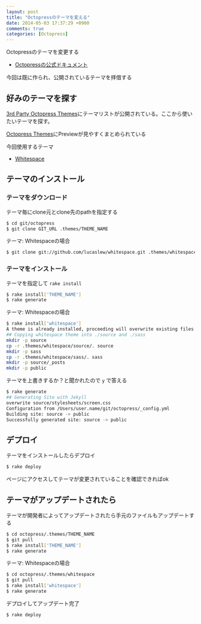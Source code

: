 ```yaml
---
layout: post
title: "Octopressのテーマを変える"
date: 2014-05-03 17:37:29 +0900
comments: true
categories: [Octopress]
---
```


Octopressのテーマを変更する

* [Octopressの公式ドキュメント](http://octopress.org/docs/theme/)

今回は既に作られ、公開されているテーマを拝借する

## 好みのテーマを探す
[3rd Party Octopress Themes](https://github.com/imathis/octopress/wiki/3rd-Party-Octopress-Themes)にテーマリストが公開されている。ここから使いたいテーマを探す。

[Octopress Themes](http://opthemes.com/)にPreviewが見やすくまとめられている

今回使用するテーマ

* [Whitespace](https://github.com/lucaslew/whitespace)

## テーマのインストール
### テーマをダウンロード
テーマ毎にclone元とclone先のpathを指定する

```bash
$ cd git/octopress
$ git clone GIT_URL .themes/THEME_NAME
```

テーマ: Whitespaceの場合

```bash
$ git clone git://github.com/lucaslew/whitespace.git .themes/whitespace
```

### テーマをインストール
テーマを指定して ```rake install```

```bash
$ rake install['THEME_NAME']
$ rake generate
```

テーマ: Whitespaceの場合

```bash
$ rake install['whitespace']
A theme is already installed, proceeding will overwrite existing files. Are you sure? [y/n] y
## Copying whitespace theme into ./source and ./sass
mkdir -p source
cp -r .themes/whitespace/source/. source
mkdir -p sass
cp -r .themes/whitespace/sass/. sass
mkdir -p source/_posts
mkdir -p public
```
テーマを上書きするか？と聞かれたので ```y``` で答える

```bash
$ rake generate
## Generating Site with Jekyll
overwrite source/stylesheets/screen.css 
Configuration from /Users/user.name/git/octopress/_config.yml
Building site: source -> public
Successfully generated site: source -> public
```

## デプロイ
テーマをインストールしたらデプロイ

```bash
$ rake deploy
```
ページにアクセスしてテーマが変更されていることを確認できればok


## テーマがアップデートされたら
テーマが開発者によってアップデートされたら手元のファイルもアップデートする

```bash
$ cd octopress/.themes/THEME_NAME
$ git pull
$ rake install['THEME_NAME']
$ rake generate
```

テーマ: Whitespaceの場合

```bash
$ cd octopress/.themes/whitespace
$ git pull
$ rake install['whitespace']
$ rake generate
```

デプロイしてアップデート完了

```bash
$ rake deploy
```
